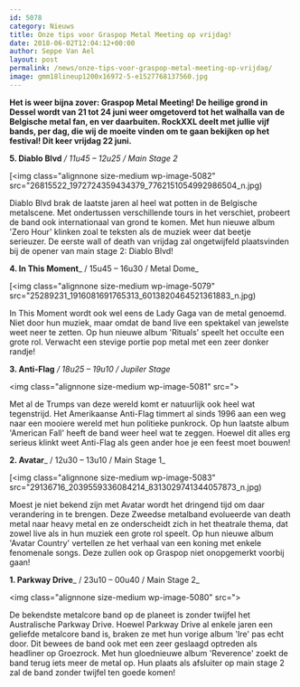 ```yaml
---
id: 5078
category: Nieuws
title: Onze tips voor Graspop Metal Meeting op vrijdag!
date: 2018-06-02T12:04:12+00:00
author: Seppe Van Ael
layout: post
permalink: /news/onze-tips-voor-graspop-metal-meeting-op-vrijdag/
image: gmm18lineup1200x16972-5-e1527768137560.jpg
---
```

**Het is weer bijna zover: Graspop Metal Meeting! De heilige grond in Dessel wordt van 21 tot 24 juni weer omgetoverd tot het walhalla van de Belgische metal fan, en ver daarbuiten. RockXXL deelt met jullie vijf bands, per dag, die wij de moeite vinden om te gaan bekijken op het festival! Dit keer vrijdag 22 juni.**

**5. Diablo Blvd** _/ 11u45 – 12u25 / Main Stage 2_

[<img class="alignnone size-medium wp-image-5082" src="26815522_1972724359434379_7762151054992986504_n.jpg)

Diablo Blvd brak de laatste jaren al heel wat potten in de Belgische metalscene. Met ondertussen verschillende tours in het verschiet, probeert de band ook internationaal van grond te komen. Met hun nieuwe album 'Zero Hour' klinken zoal te teksten als de muziek weer dat beetje serieuzer. De eerste wall of death van vrijdag zal ongetwijfeld plaatsvinden bij de opener van main stage 2: Diablo Blvd!



**4. In This Moment**_ / 15u45 – 16u30 / Metal Dome_

[<img class="alignnone size-medium wp-image-5079" src="25289231_1916081691765313_6013820464521361883_n.jpg)

In This Moment wordt ook wel eens de Lady Gaga van de metal genoemd. Niet door hun muziek, maar omdat de band live een spektakel van jewelste weet neer te zetten. Op hun nieuwe album 'Rituals' speelt het occulte een grote rol. Verwacht een stevige portie pop metal met een zeer donker randje!



**3. Anti-Flag** _/ 18u25 – 19u10 / Jupiler Stage_

<img class="alignnone size-medium wp-image-5081" src=">

Met al de Trumps van deze wereld komt er natuurlijk ook heel wat tegenstrijd. Het Amerikaanse Anti-Flag timmert al sinds 1996 aan een weg naar een mooiere wereld met hun politieke punkrock. Op hun laatste album 'American Fall' heeft de band weer heel wat te zeggen. Hoewel dit alles erg serieus klinkt weet Anti-Flag als geen ander hoe je een feest moet bouwen!



**2. Avatar**_ / 12u30 – 13u10 / Main Stage 1_

[<img class="alignnone size-medium wp-image-5083" src="29136716_2039559336084214_8313029741344057873_n.jpg)

Moest je niet bekend zijn met Avatar wordt het dringend tijd om daar verandering in te brengen. Deze Zweedse metalband evolueerde van death metal naar heavy metal en ze onderscheidt zich in het theatrale thema, dat zowel live als in hun muziek een grote rol speelt. Op hun nieuwe album 'Avatar Country' vertellen ze het verhaal van een koning met enkele fenomenale songs. Deze zullen ook op Graspop niet onopgemerkt voorbij gaan!



**1. Parkway Drive**_ / 23u10 – 00u40 / Main Stage 2_

<img class="alignnone size-medium wp-image-5080" src=">

De bekendste metalcore band op de planeet is zonder twijfel het Australische Parkway Drive. Hoewel Parkway Drive al enkele jaren een geliefde metalcore band is, braken ze met hun vorige album 'Ire' pas echt door. Dit bewees de band ook met een zeer geslaagd optreden als headliner op Groezrock. Met hun gloednieuwe album 'Reverence' zoekt de band terug iets meer de metal op. Hun plaats als afsluiter op main stage 2 zal de band zonder twijfel ten goede komen!